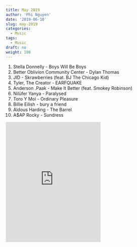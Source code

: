 ```yaml
---
title: May 2019
author: 'Phi Nguyen'
date: '2019-06-10'
slug: may-2019
categories:
  - Music
tags:
  - Music
draft: no
weight: 100
---
```


1. Stella Donnelly - Boys Will Be Boys
2. Better Oblivion Community Center - Dylan Thomas
3. JID - Skrawberries (feat. BJ The Chicago Kid)
4. Tyler, The Creator - EARFQUAKE
5. Anderson .Paak - Make It Better (feat. Smokey Robinson)
6. Nilüfer Yanya - Paralysed
7. Toro Y Moi - Ordinary Pleasure
8. Billie Eilish - bury a friend
9. Aldous Harding - The Barrel
10. A$AP Rocky - Sundress

<iframe src="https://open.spotify.com/embed/playlist/3kPG4AkGaJyJDtazblRldn" width="300" height="380" frameborder="0" allowtransparency="true" allow="encrypted-media"></iframe>
